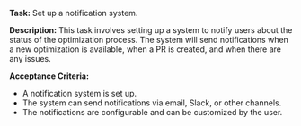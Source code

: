 **Task:** Set up a notification system.

**Description:**
This task involves setting up a system to notify users about the status of the optimization process. The system will send notifications when a new optimization is available, when a PR is created, and when there are any issues.

**Acceptance Criteria:**
- A notification system is set up.
- The system can send notifications via email, Slack, or other channels.
- The notifications are configurable and can be customized by the user.

